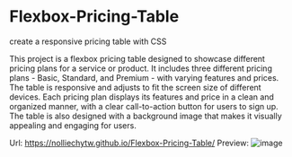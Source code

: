 # Flexbox-Pricing-Table
create a responsive pricing table with CSS

This project is a flexbox pricing table designed to showcase different pricing plans for a service or product. It includes three different pricing plans - Basic, Standard, and Premium - with varying features and prices. The table is responsive and adjusts to fit the screen size of different devices. Each pricing plan displays its features and price in a clean and organized manner, with a clear call-to-action button for users to sign up. The table is also designed with a background image that makes it visually appealing and engaging for users.

Url: https://nolliechytw.github.io/Flexbox-Pricing-Table/
Preview: ![image](https://github.com/nolliechyTW/Flexbox-Pricing-Table/assets/106467497/7f79bcba-b22a-4398-906f-3cc285248321)
